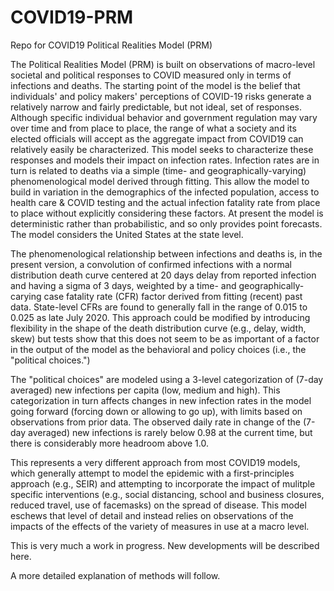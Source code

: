 # COVID19-PRM
Repo for COVID19 Political Realities Model (PRM)

The Political Realities Model (PRM) is built on observations of macro-level societal and political responses to COVID measured only in terms of infections and deaths. The starting point of the model is the belief that individuals' and policy makers' perceptions of COVID-19 risks generate a relatively narrow and fairly predictable, but not ideal, set of responses. Although specific individual behavior and government regulation may vary over time and from place to place, the range of what a society and its elected officials will accept as the aggregate impact from COVID19 can relatively easily be characterized. This model seeks to characterize these responses and models their impact on infection rates. Infection rates are in turn is related to deaths via a simple (time- and geographically-varying) phenomenological model derived through fitting. This allow the model to build in variation in the demographics of the infected population, access to health care & COVID testing and the actual infection fatality rate from place to place without explicitly considering these factors. At present the model is deterministic rather than probabilistic, and so only provides point forecasts. The model considers the United States at the state level.

The phenomenological relationship between infections and deaths is, in the present version, a convolution of confirmed infections with a normal distribution death curve centered at 20 days delay from reported infection and having a sigma of 3 days, weighted by a time- and geographically-carying case fatality rate (CFR) factor derived from fitting (recent) past data. State-level CFRs are found to generally fall in the range of 0.015 to 0.025 as late July 2020. This approach could be modified by introducing flexibility in the shape of the death distribution curve (e.g., delay, width, skew) but tests show that this does not seem to be as important of a factor in the output of the model as the behavioral and policy choices (i.e., the "political choices.")

The "political choices" are modeled using a 3-level categorization of (7-day averaged) new infections per capita (low, medium and high). This categorization in turn affects changes in new infection rates in the model going forward (forcing down or allowing to go up), with limits based on observations from prior data. The observed daily rate in change of the (7-day averaged) new infections is rarely below 0.98 at the current time, but there is considerably more headroom above 1.0.

This represents a very different approach from most COVID19 models, which generally attempt to model the epidemic with a first-principles approach (e.g., SEIR) and attempting to incorporate the impact of mulitple specific interventions (e.g., social distancing, school and business closures, reduced travel, use of facemasks) on the spread of disease. This model eschews that level of detail and instead relies on observations of the impacts of the effects of the variety of measures in use at a macro level. 

This is very much a work in progress. New developments will be described here. 

A more detailed explanation of methods will follow.
